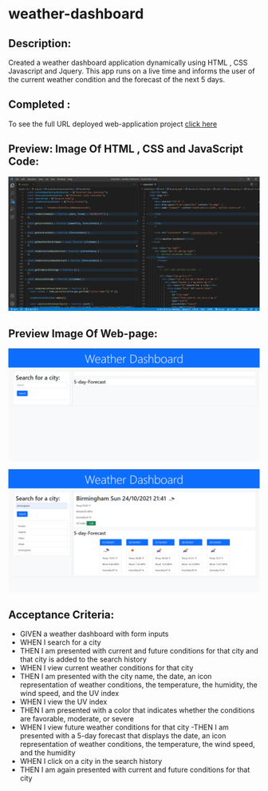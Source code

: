 # weather-dashboard

## Description:

Created a weather dashboard application dynamically using HTML , CSS Javascript and Jquery. This app runs on a live time and informs the user of the current weather condition and the forecast of the next 5 days.

## Completed :

To see the full URL deployed web-application project <a href=https://dmo17.github.io/coding-quiz-challenge//>click here </a>

## Preview: Image Of HTML , CSS and JavaScript Code:

![code-preview](./assets/screenshots/code-preview.PNG)

## Preview Image Of Web-page:

![web-page-preview-1](./assets/screenshots/web-preview-1.PNG)

![web-page-preview-2](./assets/screenshots/web-preview-2.PNG)

## Acceptance Criteria:

- GIVEN a weather dashboard with form inputs
- WHEN I search for a city
- THEN I am presented with current and future conditions for that city and that city is added to the search history
- WHEN I view current weather conditions for that city
- THEN I am presented with the city name, the date, an icon representation of weather conditions, the temperature, the humidity, the wind speed, and the UV index
- WHEN I view the UV index
- THEN I am presented with a color that indicates whether the conditions are favorable, moderate, or severe
- WHEN I view future weather conditions for that city
  -THEN I am presented with a 5-day forecast that displays the date, an icon representation of weather conditions, the temperature, the wind speed, and the humidity
- WHEN I click on a city in the search history
- THEN I am again presented with current and future conditions for that city
